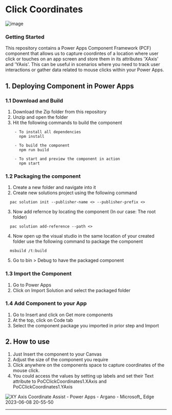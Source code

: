 # Click Coordinates

![image](https://github.com/arbelatech/ClickCoordinates/assets/45325566/af7697b5-6f64-440e-9350-1f876e29597c)


### Getting Started
This repository contains a Power Apps Component Framework (PCF) component that allows us to capture coordintes of a location where user click or touches on an app screen and store them in its attributes 'XAxis' and 'YAxis'. This can be useful in scenarios where you need to track user interactions or gather data related to mouse clicks within your Power Apps.

## 1. Deploying Component in Power Apps
### 1.1 Download and Build
1. Download the Zip folder from this repository
2. Unzip and open the folder
3. Hit the following commands to build the component
```
    - To install all dependencies
      npm install 
      
    - To build the component
      npm run build
      
    - To start and preview the component in action
      npm start  
 ```

### 1.2 Packaging the component
1. Create a new folder and navigate into it
2. Create new solutions project using the following command
```
  pac solution init --publisher-name <> --publisher-prefix <> 
```
3. Now add refernce by locating the component (In our case: The root folder)
```
  pac solution add-reference --path <> 
```
4. Now open up the visual studio in the same location of your created folder use the following command to package the component
```
  msbuild /t:build 
```
5. Go to bin > Debug to have the packaged component

### 1.3 Import the Component
1. Go to Power Apps
2. Click on Import Solution and select the packaged folder

### 1.4 Add Component to your App
1. Go to Insert and click on Get more components
2. At the top, click on Code tab
3. Select the component package you imported in prior step and Import

## 2. How to use
1. Just Insert the component to your Canvas
2. Adjust the size of the component you require
3. Click anywhere on the components space to capture coordinates of the mouse click.
4. You could access the values by setting up labels and set their Text attribute to PoCClickCoordinates1.XAxis and PoCClickCoordinates1.YAxis

![XY Axis Coordinate Assist - Power Apps - Argano - Microsoft_ Edge 2023-06-08 20-55-50](https://github.com/arbelatech/ClickCoordinates/assets/45325566/baa17f53-a833-4868-8f38-0f1997570863)


---


